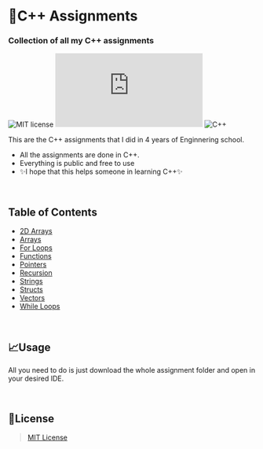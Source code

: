 # 📑C++ Assignments
### Collection of all my C++ assignments


![MIT license](https://img.shields.io/badge/License-MIT-blue?style=for-the-badge) [![Only 32 Kb](https://badge-size.herokuapp.com/Naereen/StrapDown.js/master/strapdown.min.js?style=for-the-badge&color=blue)](https://github.com/Naereen/StrapDown.js/blob/master/strapdown.min.js) ![C++](https://img.shields.io/badge/c++-%2300599C.svg?style=for-the-badge&logo=c%2B%2B&logoColor=white&color=blue)




This are the C++ assignments that I did in 4 years of Enginnering school. 
- All the assignments are done in C++.
- Everything is public and free to use 
- ✨I hope that this helps someone in learning C++✨

</br>

## Table of Contents

- [2D Arrays](https://github.com/daniel-slosar/cpp-assignments/tree/main/Assignments/2D%20Arrays)
- [Arrays](https://github.com/daniel-slosar/cpp-assignments/tree/main/Assignments/Arrays)
- [For Loops](https://github.com/daniel-slosar/cpp-assignments/tree/main/Assignments/For%20Loops)
- [Functions](https://github.com/daniel-slosar/cpp-assignments/tree/main/Assignments/Functions)
- [Pointers](https://github.com/daniel-slosar/cpp-assignments/tree/main/Assignments/Pointers)
- [Recursion](https://github.com/daniel-slosar/cpp-assignments/tree/main/Assignments/Recursion)
- [Strings](https://github.com/daniel-slosar/cpp-assignments/tree/main/Assignments/Strings)
- [Structs](https://github.com/daniel-slosar/cpp-assignments/tree/main/Assignments/Structs)
- [Vectors](https://github.com/daniel-slosar/cpp-assignments/tree/main/Assignments/Vectors)
- [While Loops](https://github.com/daniel-slosar/cpp-assignments/tree/main/Assignments/While%20Loops)

</br>

## 📈Usage

All you need to do is just download the whole assignment folder and open in your desired IDE.

</br>



## 📝License

>[MIT License][mit]


[mit]:https://dillinger.io/
